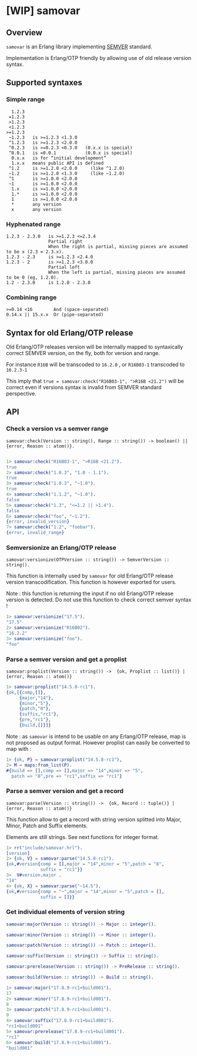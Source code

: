 # [WIP] samovar

## Overview

`samovar` is an Erlang library implementing [SEMVER](https://semver.org/) standard.

Implementation is Erlang/OTP friendly by allowing use of old release version syntax.

## Supported syntaxes

### Simple range
```
  1.2.3
 =1.2.3
 >1.2.3
 <1.2.3
>=1.2.3
 ~1.2.3   is >=1.2.3 <1.3.0 	 
 ^1.2.3   is >=1.2.3 <2.0.0 	 
 ^0.2.3   is >=0.2.3 <0.3.0   (0.x.x is special)
 ^0.0.1   is =0.0.1           (0.0.x is special)
  0.x.x   is for “initial development”
  1.x.x   means public API is defined
 ^1.2     is >=1.2.0 <2.0.0 	(like ^1.2.0)
 ~1.2     is >=1.2.0 <1.3.0 	(like ~1.2.0)
 ^1       is >=1.0.0 <2.0.0 	 
 ~1       is >=1.0.0 <2.0.0 	 
  1.x     is >=1.0.0 <2.0.0 	 
  1.*     is >=1.0.0 <2.0.0 	 
  1       is >=1.0.0 <2.0.0 	 
  *       any version 	 
  x       any version
```

### Hyphenated range
```
1.2.3 - 2.3.0   is >=1.2.3 <=2.3.4
                Partial right
                When the right is partial, missing pieces are assumed to be x (2.3 = 2.3.x).
1.2.3 - 2.3     is >=1.2.3 <2.4.0
1.2.3 - 2       is >=1.2.3 <3.0.0
                Partial left
                When the left is partial, missing pieces are assumed to be 0 (eg, 1.2.0).
1.2 - 2.3.0 	is 1.2.0 - 2.3.0
```

### Combining range
```
>=0.14 <16        And (space-separated)
0.14.x || 15.x.x  Or (pipe-separated)
```

## Syntax for old Erlang/OTP release

Old Erlang/OTP releases version will be internally mapped to syntaxically correct SEMVER version, on the fly,
both for version and range.

For instance `R16B` will be transcoded to `16.2.0` , or `R16B03-1` transcoded to `16.2.3-1`

This imply that `true = samovar:check("R16B03-1", ">R16B <21.2")` will be correct even if versions syntax is invalid from SEMVER standard perspective.

## API


### Check a version vs a semver range

`samovar:check(Version :: string(), Range :: string()) -> boolean() || {error, Reason :: atom()}.`

```erlang

1> samovar:check("R16B03-1", ">R16B <21.2").
true
2> samovar:check("1.0.3", "1.0 - 1.1").
true
3> samovar:check("1.0.3", "~1.0").
true
4> samovar:check("1.1.2", "~1.0").
false
5> samovar:check("1.3", "<=1.2 || >1.4").
false
6> samovar:check("foo", "~1.2").
{error, invalid_version}
7> samovar:check("1.2", "foobar").
{error, invalid_range}

```

### Semversionize an Erlang/OTP release

`samovar:versionize(OTPVersion :: string()) -> SemverVersion :: string().` 

This function is internally used by `samovar` for old Erlang/OTP release version transcodification.
This function is however exported for users.

Note : this function is returning the input if no old Erlang/OTP release version is detected. Do not use this function to check correct semver syntax !

```erlang
1> samovar:versionize("17.5").
"17.5"
2> samovar:versionize("R16B02").
"16.2.2"
3> samovar:versionize("foo").  
"foo"

```

### Parse a semver version and get a proplist

`samovar:proplist(Version :: string()) ->  {ok, Proplist :: list()} | {error, Reason :: atom()}` 

```erlang
1> samovar:proplist("14.5.8-rc1").
{ok,[{comp,[]},
     {major,"14"},
     {minor,"5"},
     {patch,"8"},
     {suffix,"rc1"},
     {pre,"rc1"},
     {build,[]}]}
```

Note : as `samovar` is intend to be usable on any Erlang/OTP release, map is not proposed as output format.
However proplist can easily be converted to map with : 
```erlang
1> {ok, P} = samovar:proplist("14.5.8-rc1"),
2> M = maps:from_list(P).   
#{build => [],comp => [],major => "14",minor => "5",
  patch => "8",pre => "rc1",suffix => "rc1"}
```

### Parse a semver version and get a record

`samovar:parse(Version :: string()) ->  {ok, Record :: tuple()} | {error, Reason :: atom()}` 

This function allow to get a record with string version splitted into Major, Minor, Patch and Suffix elements.

Elements are still strings. See next functions for integer format.

```erlang
1> rr("include/samovar.hrl").
[version]
2> {ok, V} = samovar:parse("14.5.8-rc1").
{ok,#version{comp = [],major = "14",minor = "5",patch = "8",
             suffix = "rc1"}}
3>  V#version.major . 
"14"
4> {ok, X} = samovar:parse("~14.5").
{ok,#version{comp = "~",major = "14",minor = "5",patch = [],
             suffix = []}}
```

### Get individual elements of version string

```erlang
samovar:major(Version :: string()) -> Major :: integer().

samovar:minor(Version :: string()) -> Minor :: integer().

samovar:patch(Version :: string()) -> Patch :: integer().

samovar:suffix(Version :: string()) -> Suffix :: string().

samovar:prerelease(Version :: string()) -> PreRelease :: string().

samovar:build(Version :: string()) -> Build :: string().
```

```erlang
1> samovar:major("17.8.9-rc1+build001").
17
2> samovar:minor("17.8.9-rc1+build001").
8
3> samovar:patch("17.8.9-rc1+build001").
9
4> samovar:suffix("17.8.9-rc1+build001").
"rc1+build001"
5> samovar:prerelease("17.8.9-rc1+build001").
"rc1"
6> samovar:build("17.8.9-rc1+build001").
"build001"

```


